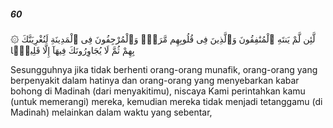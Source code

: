 ##### 60

<span class="ayah">۞ لَّئِن لَّمْ يَنتَهِ ٱلْمُنَٰفِقُونَ وَٱلَّذِينَ فِى قُلُوبِهِم مَّرَضٌۭ وَٱلْمُرْجِفُونَ فِى ٱلْمَدِينَةِ لَنُغْرِيَنَّكَ بِهِمْ ثُمَّ لَا يُجَاوِرُونَكَ فِيهَآ إِلَّا قَلِيلًۭا</span>

<span class="ayah_translation">Sesungguhnya jika tidak berhenti orang-orang munafik, orang-orang yang berpenyakit dalam hatinya dan orang-orang yang menyebarkan kabar bohong di Madinah (dari menyakitimu), niscaya Kami perintahkan kamu (untuk memerangi) mereka, kemudian mereka tidak menjadi tetanggamu (di Madinah) melainkan dalam waktu yang sebentar,</span>
